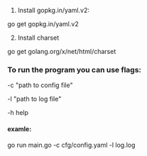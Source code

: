 1. Install gopkg.in/yaml.v2:

go get gopkg.in/yaml.v2

2. Install charset

go get golang.org/x/net/html/charset


### To run the program you can use flags:
-c "path to сonfig file"

-l "path to log file"

-h help

#### examle:
go run main.go -c cfg/config.yaml -l log.log

